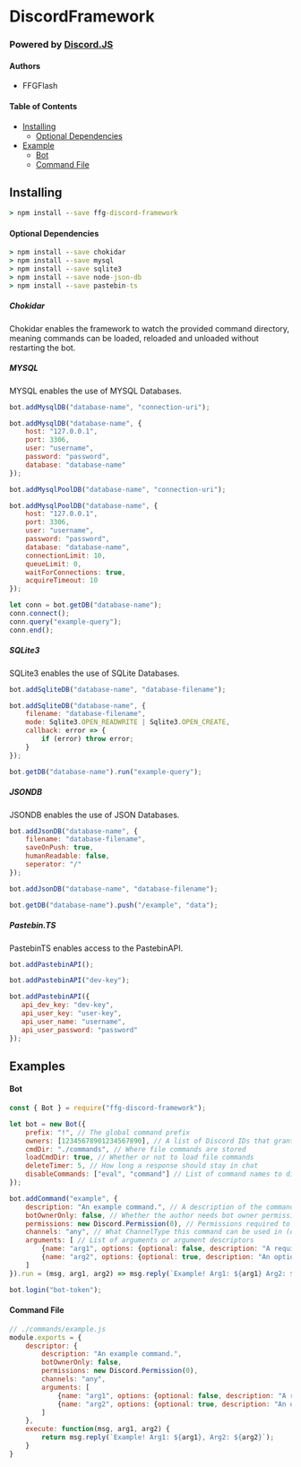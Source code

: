 # DiscordFramework
### Powered by [Discord.JS](https://discord.js.org/)
#### Authors
- FFGFlash
#### Table of Contents
- [Installing](#installing)
    - [Optional Dependencies](#optional-dependencies)
- [Example](#examples)
    - [Bot](#bot)
    - [Command File](#command-file)
## Installing
```bat
> npm install --save ffg-discord-framework
```
#### Optional Dependencies
```bat
> npm install --save chokidar
> npm install --save mysql
> npm install --save sqlite3
> npm install --save node-json-db
> npm install --save pastebin-ts
```
##### Chokidar
Chokidar enables the framework to watch the provided command directory, meaning commands can be loaded, reloaded and unloaded without restarting the bot.
##### MYSQL
MYSQL enables the use of MYSQL Databases.
```js
bot.addMysqlDB("database-name", "connection-uri");

bot.addMysqlDB("database-name", {
    host: "127.0.0.1",
    port: 3306,
    user: "username",
    password: "password",
    database: "database-name"
});

bot.addMysqlPoolDB("database-name", "connection-uri");

bot.addMysqlPoolDB("database-name", {
    host: "127.0.0.1",
    port: 3306,
    user: "username",
    password: "password",
    database: "database-name",
    connectionLimit: 10,
    queueLimit: 0,
    waitForConnections: true,
    acquireTimeout: 10
});

let conn = bot.getDB("database-name");
conn.connect();
conn.query("example-query");
conn.end();
```
##### SQLite3
SQLite3 enables the use of SQLite Databases.
```js
bot.addSqliteDB("database-name", "database-filename");

bot.addSqliteDB("database-name", {
    filename: "database-filename",
    mode: Sqlite3.OPEN_READWRITE | Sqlite3.OPEN_CREATE,
    callback: error => {
        if (error) throw error;
    }
});

bot.getDB("database-name").run("example-query");
```
##### JSONDB
JSONDB enables the use of JSON Databases.
```js
bot.addJsonDB("database-name", {
    filename: "database-filename",
    saveOnPush: true,
    humanReadable: false,
    seperator: "/"
});

bot.addJsonDB("database-name", "database-filename");

bot.getDB("database-name").push("/example", "data");
```
##### Pastebin.TS
PastebinTS enables access to the PastebinAPI.
```js
bot.addPastebinAPI();

bot.addPastebinAPI("dev-key");

bot.addPastebinAPI({
   api_dev_key: "dev-key",
   api_user_key: "user-key",
   api_user_name: "username",
   api_user_password: "password"
});
```
## Examples
#### Bot
```js
const { Bot } = require("ffg-discord-framework");

let bot = new Bot({
    prefix: "!", // The global command prefix
    owners: [12345678901234567890], // A list of Discord IDs that grant bot owner permission
    cmdDir: "./commands", // Where file commands are stored
    loadCmdDir: true, // Whether or not to load file commands
    deleteTimer: 5, // How long a response should stay in chat
    disableCommands: ["eval", "command"] // List of command names to disable globaly
});

bot.addCommand("example", {
    description: "An example command.", // A description of the command
    botOwnerOnly: false, // Whether the author needs bot owner permission or not
    permissions: new Discord.Permission(0), // Permissions required to execute this command (guild only)
    channels: "any", // What ChannelType this command can be used in (dm | guild | any)
    arguments: [ // List of arguments or argument descriptors
        {name: "arg1", options: {optional: false, description: "A required argument."}},
        {name: "arg2", options: {optional: true, description: "An optional argument."}}
    ]
}).run = (msg, arg1, arg2) => msg.reply(`Example! Arg1: ${arg1} Arg2: ${arg2}`); // Returning a Discord.Message or Promise<Discord.Message> will delete the response after bot.deleteTimer seconds.

bot.login("bot-token");
```
#### Command File
```js
// ./commands/example.js
module.exports = {
    descriptor: {
        description: "An example command.",
        botOwnerOnly: false,
        permissions: new Discord.Permission(0),
        channels: "any",
        arguments: [
            {name: "arg1", options: {optional: false, description: "A required argument."}},
            {name: "arg2", options: {optional: true, description: "An optional argument."}}
        ]
    },
    execute: function(msg, arg1, arg2) {
        return msg.reply(`Example! Arg1: ${arg1}, Arg2: ${arg2}`);
    }
}
```
